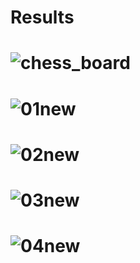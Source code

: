 # Results

# ![chess_board](https://github.com/n-ebrahimian/Assignment-21/blob/main/Results/chess_board.jpg)

# ![01new](https://github.com/n-ebrahimian/Assignment-21/blob/main/Results/01new.jpg)

# ![02new](https://github.com/n-ebrahimian/Assignment-21/blob/main/Results/02new.jpg)

# ![03new](https://github.com/n-ebrahimian/Assignment-21/blob/main/Results/03new.jpg)

# ![04new](https://github.com/n-ebrahimian/Assignment-21/blob/main/Results/04.jpg)


